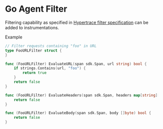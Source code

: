 # Go Agent Filter
Filtering capability as specified in [Hypertrace filter specification](https://github.com/hypertrace/specification/blob/main/agent/filtering.md) can be added to instrumentations.

Example
```go
// Filter requests containing "foo" in URL
type FooURLFilter struct {
}

func (FooURLFilter) EvaluateURL(span sdk.Span, url string) bool {
	if strings.Contains(url, "foo") {
		return true
	}
	return false
}

func (FooURLFilter) EvaluateHeaders(span sdk.Span, headers map[string][]string) bool {
	return false
}

func (FooURLFilter) EvaluateBody(span sdk.Span, body []byte) bool {
	return false
}
````